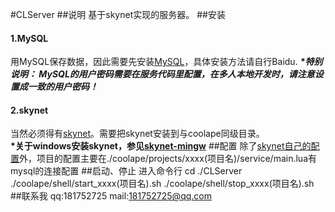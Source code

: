 #CLServer
##说明
基于skynet实现的服务器。
##安装
#### 1.MySQL
用MySQL保存数据，因此需要先安装[MySQL](https://dev.mysql.com/downloads/)，具体安装方法请自行Baidu.
 ***\*特别说明： MySQL的用户密码需要在服务代码里配置，在多人本地开发时，请注意设置成一致的用户密码！***
#### 2.skynet
当然必须得有[skynet](https://github.com/cloudwu/skynet)。需要把skynet安装到与coolape同级目录。  
**\*关于windows安装skynet，参见[skynet-mingw](https://github.com/dpull/skynet-mingw)**
##配置
除了[skynet自己的配置](https://github.com/cloudwu/skynet/wiki/Config)外，项目的配置主要在./coolape/projects/xxxx(项目名)/service/main.lua有mysql的连接配置
##启动、停止
进入命令行
cd ./CLServer
./coolape/shell/start_xxxx(项目名).sh
./coolape/shell/stop_xxxx(项目名).sh
##联系我
qq:181752725
mail:181752725@qq.com
